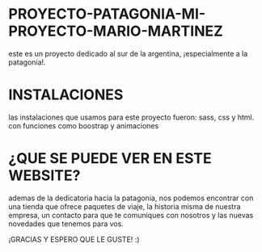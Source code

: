 # PROYECTO-PATAGONIA-MI-PROYECTO-MARIO-MARTINEZ
este es un proyecto dedicado al sur de la argentina, ¡especialmente a la patagonia!.
# INSTALACIONES  
las instalaciones que usamos para este proyecto fueron: sass, css y html. con funciones como boostrap y animaciones
# ¿QUE SE PUEDE VER EN ESTE WEBSITE?
ademas de la dedicatoria hacia la patagonia, nos podemos encontrar con una tienda que ofrece paquetes de viaje, la historia misma de nuestra empresa, un contacto para que te comuniques con nosotros y las nuevas novedades que tenemos para vos.

¡GRACIAS Y ESPERO QUE LE GUSTE! :)
